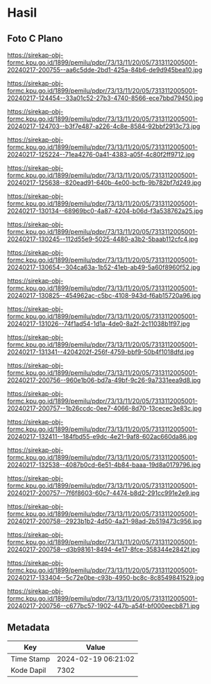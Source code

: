 # Hasil

## Foto C Plano

https://sirekap-obj-formc.kpu.go.id/1899/pemilu/pdpr/73/13/11/20/05/7313112005001-20240217-200755--aa6c5dde-2bd1-425a-84b6-de9d945bea10.jpg

https://sirekap-obj-formc.kpu.go.id/1899/pemilu/pdpr/73/13/11/20/05/7313112005001-20240217-124454--33a01c52-27b3-4740-8566-ece7bbd79450.jpg

https://sirekap-obj-formc.kpu.go.id/1899/pemilu/pdpr/73/13/11/20/05/7313112005001-20240217-124703--b3f7e487-a226-4c8e-8584-92bbf2913c73.jpg

https://sirekap-obj-formc.kpu.go.id/1899/pemilu/pdpr/73/13/11/20/05/7313112005001-20240217-125224--71ea4276-0a41-4383-a05f-4c80f2ff9712.jpg

https://sirekap-obj-formc.kpu.go.id/1899/pemilu/pdpr/73/13/11/20/05/7313112005001-20240217-125638--820ead91-640b-4e00-bcfb-9b782bf7d249.jpg

https://sirekap-obj-formc.kpu.go.id/1899/pemilu/pdpr/73/13/11/20/05/7313112005001-20240217-130134--68969bc0-4a87-4204-b06d-f3a538762a25.jpg

https://sirekap-obj-formc.kpu.go.id/1899/pemilu/pdpr/73/13/11/20/05/7313112005001-20240217-130245--112d55e9-5025-4480-a3b2-5baab112cfc4.jpg

https://sirekap-obj-formc.kpu.go.id/1899/pemilu/pdpr/73/13/11/20/05/7313112005001-20240217-130654--304ca63a-1b52-41eb-ab49-5a60f8960f52.jpg

https://sirekap-obj-formc.kpu.go.id/1899/pemilu/pdpr/73/13/11/20/05/7313112005001-20240217-130825--454962ac-c5bc-4108-943d-f6ab15720a96.jpg

https://sirekap-obj-formc.kpu.go.id/1899/pemilu/pdpr/73/13/11/20/05/7313112005001-20240217-131026--74f1ad54-1d1a-4de0-8a2f-2c11038b1f97.jpg

https://sirekap-obj-formc.kpu.go.id/1899/pemilu/pdpr/73/13/11/20/05/7313112005001-20240217-131341--4204202f-256f-4759-bbf9-50b4f1018dfd.jpg

https://sirekap-obj-formc.kpu.go.id/1899/pemilu/pdpr/73/13/11/20/05/7313112005001-20240217-200756--960e1b06-bd7a-49bf-9c26-9a7331eea9d8.jpg

https://sirekap-obj-formc.kpu.go.id/1899/pemilu/pdpr/73/13/11/20/05/7313112005001-20240217-200757--1b26ccdc-0ee7-4066-8d70-13cecec3e83c.jpg

https://sirekap-obj-formc.kpu.go.id/1899/pemilu/pdpr/73/13/11/20/05/7313112005001-20240217-132411--184fbd55-e9dc-4e21-9af8-602ac660da86.jpg

https://sirekap-obj-formc.kpu.go.id/1899/pemilu/pdpr/73/13/11/20/05/7313112005001-20240217-132538--4087b0cd-6e51-4b84-baaa-19d8a0179796.jpg

https://sirekap-obj-formc.kpu.go.id/1899/pemilu/pdpr/73/13/11/20/05/7313112005001-20240217-200757--7f6f8603-60c7-4474-b8d2-291cc991e2e9.jpg

https://sirekap-obj-formc.kpu.go.id/1899/pemilu/pdpr/73/13/11/20/05/7313112005001-20240217-200758--2923b1b2-4d50-4a21-98ad-2b519473c956.jpg

https://sirekap-obj-formc.kpu.go.id/1899/pemilu/pdpr/73/13/11/20/05/7313112005001-20240217-200758--d3b98161-8494-4e17-8fce-358344e2842f.jpg

https://sirekap-obj-formc.kpu.go.id/1899/pemilu/pdpr/73/13/11/20/05/7313112005001-20240217-133404--5c72e0be-c93b-4950-bc8c-8c8549841529.jpg

https://sirekap-obj-formc.kpu.go.id/1899/pemilu/pdpr/73/13/11/20/05/7313112005001-20240217-200756--c677bc57-1902-447b-a54f-bf000eecb871.jpg


## Metadata

| Key        | Value               |
| ---------- | ------------------- |
| Time Stamp | 2024-02-19 06:21:02 |
| Kode Dapil | 7302                |



